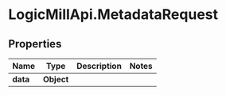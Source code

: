 # LogicMillApi.MetadataRequest

## Properties
Name | Type | Description | Notes
------------ | ------------- | ------------- | -------------
**data** | **Object** |  | 
